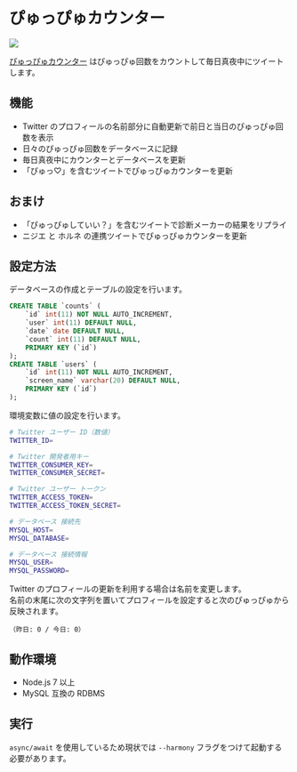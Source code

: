 ぴゅっぴゅカウンター
====================

[![][dependencies-badge]][dependencies-link]

[ぴゅっぴゅカウンター](https://xn--y2wx43a.chitoku.jp) はぴゅっぴゅ回数をカウントして毎日真夜中にツイートします。

## 機能

- Twitter のプロフィールの名前部分に自動更新で前日と当日のぴゅっぴゅ回数を表示
- 日々のぴゅっぴゅ回数をデータベースに記録
- 毎日真夜中にカウンターとデータベースを更新
- 「ぴゅっ♡」を含むツイートでぴゅっぴゅカウンターを更新

## おまけ

- 「ぴゅっぴゅしていい？」を含むツイートで診断メーカーの結果をリプライ
- ニジエ と ホルネ の連携ツイートでぴゅっぴゅカウンターを更新

## 設定方法

データベースの作成とテーブルの設定を行います。

```sql
CREATE TABLE `counts` (
    `id` int(11) NOT NULL AUTO_INCREMENT,
    `user` int(11) DEFAULT NULL,
    `date` date DEFAULT NULL,
    `count` int(11) DEFAULT NULL,
    PRIMARY KEY (`id`)
);
CREATE TABLE `users` (
    `id` int(11) NOT NULL AUTO_INCREMENT,
    `screen_name` varchar(20) DEFAULT NULL,
    PRIMARY KEY (`id`)
);
```

環境変数に値の設定を行います。

```bash
# Twitter ユーザー ID（数値）
TWITTER_ID=

# Twitter 開発者用キー
TWITTER_CONSUMER_KEY=
TWITTER_CONSUMER_SECRET=

# Twitter ユーザー トークン
TWITTER_ACCESS_TOKEN=
TWITTER_ACCESS_TOKEN_SECRET=

# データベース 接続先
MYSQL_HOST=
MYSQL_DATABASE=

# データベース 接続情報
MYSQL_USER=
MYSQL_PASSWORD=
```

Twitter のプロフィールの更新を利用する場合は名前を変更します。  
名前の末尾に次の文字列を置いてプロフィールを設定すると次のぴゅっぴゅから反映されます。

```
（昨日: 0 / 今日: 0）
```

## 動作環境

- Node.js 7 以上
- MySQL 互換の RDBMS

## 実行

`async/await` を使用しているため現状では `--harmony` フラグをつけて起動する必要があります。

[dependencies-link]:    https://gemnasium.com/github.com/chitoku-k/ejaculation-counter
[dependencies-badge]:   https://img.shields.io/gemnasium/chitoku-k/ejaculation-counter.svg?style=flat-square
